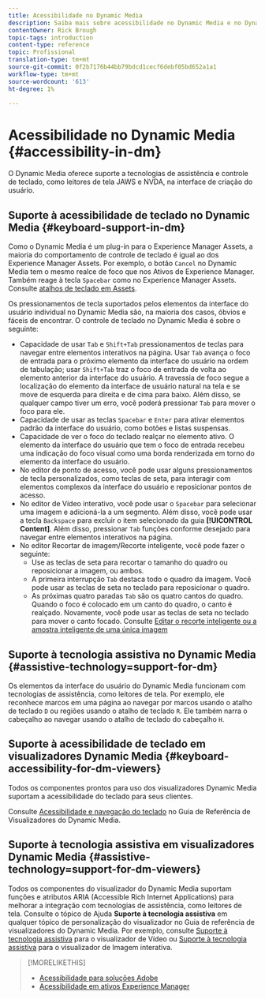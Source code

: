 ```yaml
---
title: Acessibilidade no Dynamic Media
description: Saiba mais sobre acessibilidade no Dynamic Media e no Dynamic Media Viewers.
contentOwner: Rick Brough
topic-tags: introduction
content-type: reference
topic: Profissional
translation-type: tm+mt
source-git-commit: 0f2b7176b44bb79bdcd1cecf6debf05bd652a1a1
workflow-type: tm+mt
source-wordcount: '613'
ht-degree: 1%

---
```



# Acessibilidade no Dynamic Media {#accessibility-in-dm}

O Dynamic Media oferece suporte a tecnologias de assistência e controle de teclado, como leitores de tela JAWS e NVDA, na interface de criação do usuário.

## Suporte à acessibilidade de teclado no Dynamic Media {#keyboard-support-in-dm}

Como o Dynamic Media é um plug-in para o Experience Manager Assets, a maioria do comportamento de controle de teclado é igual ao dos Experience Manager Assets. Por exemplo, o botão `Cancel` no Dynamic Media tem o mesmo realce de foco que nos Ativos de Experience Manager. Também reage à tecla `Spacebar` como no Experience Manager Assets. Consulte [atalhos de teclado em Assets](/help/assets/accessibility.md#keyboard-shortcuts).

Os pressionamentos de tecla suportados pelos elementos da interface do usuário individual no Dynamic Media são, na maioria dos casos, óbvios e fáceis de encontrar. O controle de teclado no Dynamic Media é sobre o seguinte:

* Capacidade de usar `Tab` e `Shift+Tab` pressionamentos de teclas para navegar entre elementos interativos na página.
Usar `Tab` avança o foco de entrada para o próximo elemento da interface do usuário na ordem de tabulação; usar `Shift+Tab` traz o foco de entrada de volta ao elemento anterior da interface do usuário.
A travessia de foco segue a localização do elemento da interface de usuário natural na tela e se move de esquerda para direita e de cima para baixo. Além disso, se qualquer campo tiver um erro, você poderá pressionar `Tab` para mover o foco para ele.
* Capacidade de usar as teclas `Spacebar` e `Enter` para ativar elementos padrão da interface do usuário, como botões e listas suspensas.
* Capacidade de ver o foco do teclado realçar no elemento ativo. O elemento da interface do usuário que tem o foco de entrada recebeu uma indicação do foco visual como uma borda renderizada em torno do elemento da interface do usuário.
* No editor de ponto de acesso, você pode usar alguns pressionamentos de tecla personalizados, como teclas de seta, para interagir com elementos complexos da interface do usuário e reposicionar pontos de acesso.
* No editor de Vídeo interativo, você pode usar o `Spacebar` para selecionar uma imagem e adicioná-la a um segmento. Além disso, você pode usar a tecla `Backspace` para excluir o item selecionado da guia **[!UICONTROL Content]**. Além disso, pressionar `Tab` funções conforme desejado para navegar entre elementos interativos na página.
* No editor Recortar de imagem/Recorte inteligente, você pode fazer o seguinte:
   * Use as teclas de seta para recortar o tamanho do quadro ou reposicionar a imagem, ou ambos.
   * A primeira interrupção `Tab` destaca todo o quadro da imagem. Você pode usar as teclas de seta no teclado para reposicionar o quadro.
   * As próximas quatro paradas `Tab` são os quatro cantos do quadro. Quando o foco é colocado em um canto do quadro, o canto é realçado. Novamente, você pode usar as teclas de seta no teclado para mover o canto focado.
Consulte [Editar o recorte inteligente ou a amostra inteligente de uma única imagem](/help/assets/dynamic-media/image-profiles.md#editing-the-smart-crop-or-smart-swatch-of-a-single-image)

<!-- Keyboarding is the same because Dynamic Media is using the same UI library (Coral 3 (AEM 6.5) or Coral Spectrum (in Skyline)) as entire AEM Assets.  -->

<!-- In the Hotspot editor, Dynamic Media lets you use arrow keys to control the position of a hot spot. See [Carousel Banners](/help/assets/dynamic-media/carousel-banners.md##adding-hotspots-or-image-maps-to-an-image-banner) or [Interactive Images](/help/assets/dynamic-media/interactive-images.md#adding-hotspots-to-an-image-banner)  -->

<!-- I think we should definitely mention this in the DM-specific area of documentation for keyboard support. -->

<!-- I would not get into much of details of specific keyboard support logic of these editors. One of the reasons - chances are that accessibility support will receive Phase2-like attention, with more holistic approach. -->

## Suporte à tecnologia assistiva no Dynamic Media {#assistive-technology=support-for-dm}

Os elementos da interface do usuário do Dynamic Media funcionam com tecnologias de assistência, como leitores de tela. Por exemplo, ele reconhece marcos em uma página ao navegar por marcos usando o atalho de teclado `D` ou regiões usando o atalho de teclado `R`. Ele também narra o cabeçalho ao navegar usando o atalho de teclado do cabeçalho `H`.

## Suporte à acessibilidade de teclado em visualizadores Dynamic Media {#keyboard-accessibility-for-dm-viewers}

Todos os componentes prontos para uso dos visualizadores Dynamic Media suportam a acessibilidade do teclado para seus clientes.

Consulte [Acessibilidade e navegação do teclado](https://experienceleague.adobe.com/docs/dynamic-media-developer-resources/library/c-keyboard-accessibility.html) no Guia de Referência de Visualizadores do Dynamic Media.

## Suporte à tecnologia assistiva em visualizadores Dynamic Media {#assistive-technology=support-for-dm-viewers}

Todos os componentes do visualizador do Dynamic Media suportam funções e atributos ARIA (Accessible Rich Internet Applications) para melhorar a integração com tecnologias de assistência, como leitores de tela.
Consulte o tópico de Ajuda **Suporte à tecnologia assistiva** em qualquer tópico de personalização do visualizador no Guia de referência de visualizadores do Dynamic Media. Por exemplo, consulte [Suporte à tecnologia assistiva](https://experienceleague.adobe.com/docs/dynamic-media-developer-resources/library/viewers-aem-assets-dmc/video/r-html5-video-viewer-20-assistive.html) para o visualizador de Vídeo ou [Suporte à tecnologia assistiva](https://experienceleague.adobe.com/docs/dynamic-media-developer-resources/library/viewers-for-aem-assets-only/interactive-images/c-html5-aem-interactive-image-assistive.html?lang=en#viewers-for-aem-assets-only) para o visualizador de Imagem interativa.

>[!MORELIKETHIS]
>
>* [Acessibilidade para soluções Adobe](https://www.adobe.com/accessibility.html)
>* [Acessibilidade em ativos Experience Manager](/help/assets/dynamic-media/accessibility-dm.md)

